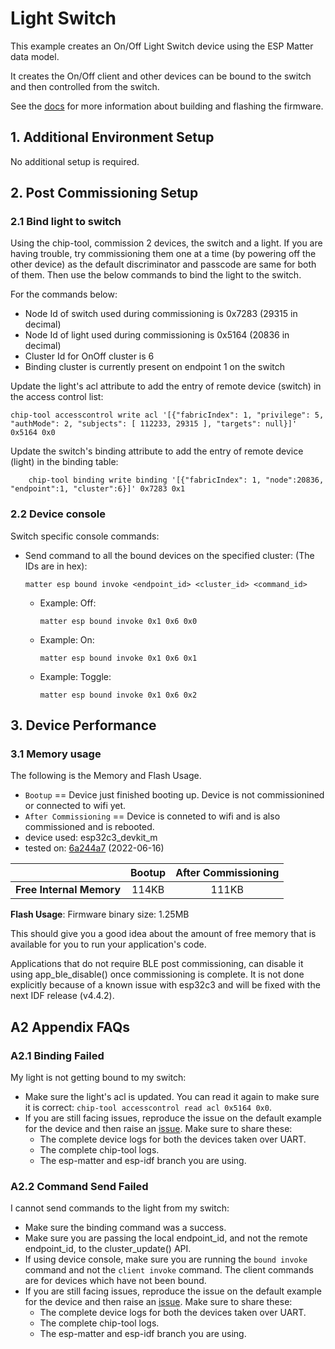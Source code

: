 # Light Switch

This example creates an On/Off Light Switch device using the ESP Matter
data model.

It creates the On/Off client and other devices can be bound to the
switch and then controlled from the switch.

See the [docs](https://docs.espressif.com/projects/esp-matter/en/main/esp32/developing.html) for more information about building and flashing the firmware.

## 1. Additional Environment Setup

No additional setup is required.

## 2. Post Commissioning Setup

### 2.1 Bind light to switch

Using the chip-tool, commission 2 devices, the switch and a light.
If you are having trouble, try commissioning them one at a time (by powering off the other device) as
the default discriminator and passcode are same for both of them.
Then use the below commands to bind the light to the switch.

For the commands below:

-   Node Id of switch used during commissioning is 0x7283 (29315 in decimal)
-   Node Id of light used during commissioning is 0x5164 (20836 in decimal)
-   Cluster Id for OnOff cluster is 6
-   Binding cluster is currently present on endpoint 1 on the switch

Update the light's acl attribute to add the entry of remote device
(switch) in the access control list:
```
chip-tool accesscontrol write acl '[{"fabricIndex": 1, "privilege": 5, "authMode": 2, "subjects": [ 112233, 29315 ], "targets": null}]' 0x5164 0x0
```

Update the switch's binding attribute to add the entry of remote device
(light) in the binding table:
```
    chip-tool binding write binding '[{"fabricIndex": 1, "node":20836, "endpoint":1, "cluster":6}]' 0x7283 0x1
```

### 2.2 Device console

Switch specific console commands:

-   Send command to all the bound devices on the specified cluster:
    (The IDs are in hex):
    ```
    matter esp bound invoke <endpoint_id> <cluster_id> <command_id>
    ```

    -   Example: Off:
        ```
        matter esp bound invoke 0x1 0x6 0x0
        ```

    -   Example: On:
        ```
        matter esp bound invoke 0x1 0x6 0x1
        ```

    -   Example: Toggle:
        ```
        matter esp bound invoke 0x1 0x6 0x2
        ```

## 3. Device Performance

### 3.1 Memory usage

The following is the Memory and Flash Usage.

-   `Bootup` == Device just finished booting up. Device is not
    commissionined or connected to wifi yet.
-   `After Commissioning` == Device is conneted to wifi and is also
    commissioned and is rebooted.
-   device used: esp32c3_devkit_m
-   tested on:
    [6a244a7](https://github.com/espressif/esp-matter/commit/6a244a7b1e5c70b0aa1bf57254f19718b0755d95)
    (2022-06-16)

|                         | Bootup | After Commissioning |
|:-                       |:-:     |:-:                  |
|**Free Internal Memory** |114KB   |111KB                |

**Flash Usage**: Firmware binary size: 1.25MB

This should give you a good idea about the amount of free memory that is
available for you to run your application's code.

Applications that do not require BLE post commissioning, can disable it using app_ble_disable() once commissioning is complete. It is not done explicitly because of a known issue with esp32c3 and will be fixed with the next IDF release (v4.4.2).

## A2 Appendix FAQs

### A2.1 Binding Failed

My light is not getting bound to my switch:

-   Make sure the light's acl is updated. You can read it again to make
    sure it is correct: `chip-tool accesscontrol read acl 0x5164 0x0`.
-   If you are still facing issues, reproduce the issue on the default
    example for the device and then raise an [issue](https://github.com/espressif/esp-matter/issues).
    Make sure to share these:
    -   The complete device logs for both the devices taken over UART.
    -   The complete chip-tool logs.
    -   The esp-matter and esp-idf branch you are using.

### A2.2 Command Send Failed

I cannot send commands to the light from my switch:

-   Make sure the binding command was a success.
-   Make sure you are passing the local endpoint_id, and not the remote
    endpoint_id, to the cluster_update() API.
-   If using device console, make sure you are running the
    `bound invoke` command and not the `client invoke` command. The
    client commands are for devices which have not been bound.
-   If you are still facing issues, reproduce the issue on the default
    example for the device and then raise an [issue](https://github.com/espressif/esp-matter/issues).
    Make sure to share these:
    -   The complete device logs for both the devices taken over UART.
    -   The complete chip-tool logs.
    -   The esp-matter and esp-idf branch you are using.

